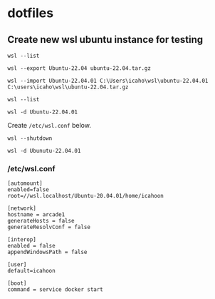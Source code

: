 # dotfiles

## Create new wsl ubuntu instance for testing

`wsl --list`

`wsl --export Ubuntu-22.04 ubuntu-22.04.tar.gz`

`wsl --import Ubuntu-22.04.01 C:\Users\icaho\wsl\ubuntu-22.04.01 C:\users\icaho\wsl\ubuntu-22.04.tar.gz`

`wsl --list`

`wsl -d Ubuntu-22.04.01`

Create `/etc/wsl.conf` below.

`wsl --shutdown`

`wsl -d Ubunutu-22.04.01`


### /etc/wsl.conf

```
[automount]
enabled=false
root=//wsl.localhost/Ubuntu-20.04.01/home/icahoon

[network]
hostname = arcade1
generateHosts = false
generateResolvConf = false

[interop]
enabled = false
appendWindowsPath = false

[user]
default=icahoon

[boot]
command = service docker start
```
